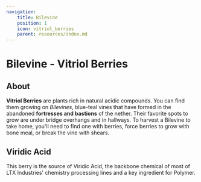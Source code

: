 ```yaml
---
navigation:
    title: Bilevine
    position: 1
    icon: vitriol_berries
    parent: resources/index.md
---
```


# Bilevine - Vitriol Berries

<GameScene zoom={2} interactive={true}>
<ImportStructure src="bilevines.nbt" />
</GameScene>

<ItemImage id="vitriol_berries" scale="2" />

## About

**Vitriol Berries** are plants rich in natural acidic compounds. You can find them growing on *Bilevines*, blue-teal
vines that have formed in the abandoned **fortresses and bastions** of the nether. Their favorite spots to grow are under
bridge overhangs and in hallways. To harvest a Bilevine to take home, you'll need to find one with berries, force berries
to grow with bone meal, or break the vine with shears.

## Viridic Acid

This berry is the source of Viridic Acid, the backbone chemical of most of LTX Industries' chemistry processing lines and
a key ingredient for Polymer.
